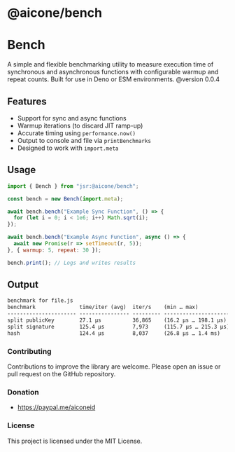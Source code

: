 # @aicone/bench

# Bench
A simple and flexible benchmarking utility to measure execution time of synchronous and asynchronous functions with configurable warmup and repeat counts. Built for use in Deno or ESM environments.
@version 0.0.4


## Features
- Support for sync and async functions
- Warmup iterations (to discard JIT ramp-up)
- Accurate timing using `performance.now()`
- Output to console and file via `printBenchmarks`
- Designed to work with `import.meta`

## Usage
```js
import { Bench } from "jsr:@aicone/bench";

const bench = new Bench(import.meta);

await bench.bench("Example Sync Function", () => {
  for (let i = 0; i < 1e6; i++) Math.sqrt(i);
});

await bench.bench("Example Async Function", async () => {
  await new Promise(r => setTimeout(r, 5));
}, { warmup: 5, repeat: 30 });

bench.print(); // Logs and writes results
```

## Output
```txt 
benchmark for file.js
benchmark              time/iter (avg)  iter/s    (min … max)             p75      p99      p995
---------------------- ---------------- --------- ----------------------- -------- -------- --------
split publicKey        27.1 µs          36,865    (16.2 µs … 198.1 µs)     24.1 µs 132.9 µs 165.5 µs
split signature        125.4 µs         7,973     (115.7 µs … 215.3 µs)   123.1 µs 204.6 µs 210.0 µs
hash                   124.4 µs         8,037     (26.8 µs … 1.4 ms)      127.1 µs 838.2 µs   1.1 ms 
```


### Contributing

Contributions to improve the library are welcome. Please open an issue or pull request on the GitHub repository.

### Donation
- https://paypal.me/aiconeid 

### License

This project is licensed under the MIT License.